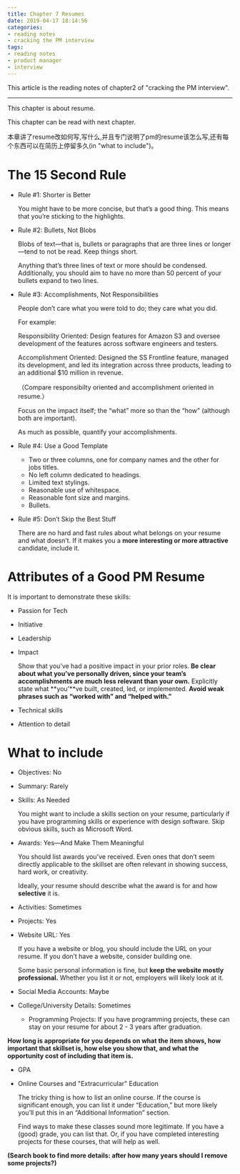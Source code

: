 ```yaml
---
title: Chapter 7 Resumes
date: 2019-04-17 18:14:56
categories: 
- reading notes
- cracking the PM interview
tags: 
- reading notes
- product manager
- interview
---
```


This article is the reading notes of chapter2 of "cracking the PM interview".

<!-- more -->

---

This chapter is about resume.

This chapter can be read with next chapter.

本章讲了resume改如何写,写什么,并且专门说明了pm的resume该怎么写,还有每个东西可以在简历上停留多久(in "what to include")。

# The 15 Second Rule

- Rule #1: Shorter is Better

  You might have to be more concise, but that’s a good thing. This means that you’re sticking to the highlights.

- Rule #2: Bullets, Not Blobs

  Blobs of text—that is, bullets or paragraphs that are three lines or longer—tend to not be read. Keep things short.

  Anything that’s three lines of text or more should be condensed. Additionally, you should aim to have no more than 50 percent of your bullets expand to two lines.

- Rule #3: Accomplishments, Not Responsibilities

  People don’t care what you were told to do; they care what you did.

  For example:

  Responsibility Oriented: Design features for Amazon S3 and oversee development of the features across software engineers and testers. 

  Accomplishment Oriented: Designed the SS Frontline feature, managed its development, and led its integration across three products, leading to an additional $10 million in revenue.

  （Compare responsibilty oriented and accomplishment oriented in resume.）

  Focus on the impact itself; the “what” more so than the “how” (although both are important).

  As much as possible, quantify your accomplishments.

- Rule #4: Use a Good Template

  - Two or three columns, one for company names and the other for jobs titles.
  - No left column dedicated to headings.
  - Limited text stylings.
  - Reasonable use of whitespace.
  - Reasonable font size and margins.
  - Bullets.

- Rule #5: Don’t Skip the Best Stuff

  There are no hard and fast rules about what belongs on your resume and what doesn’t. If it makes you a **more interesting or more attractive** candidate, include it.

# Attributes of a Good PM Resume

It is important to demonstrate these skills:

- Passion for Tech

- Initiative

- Leadership

- Impact

  Show that you’ve had a positive impact in your prior roles. **Be clear about what you’ve personally driven, since your team’s accomplishments are much less relevant than your own.** Explicitly state what **you’**ve built, created, led, or implemented. **Avoid weak phrases such as “worked with” and “helped with.”**

- Technical skills

- Attention to detail

# What to include

- Objectives: No

- Summary: Rarely

- Skills: As Needed

  You might want to include a skills section on your resume, particularly if you have programming skills or experience with design software. Skip obvious skills, such as Microsoft Word.

- Awards: Yes—And Make Them Meaningful

  You should list awards you’ve received. Even ones that don’t seem directly applicable to the skillset are often relevant in showing success, hard work, or creativity.

  Ideally, your resume should describe what the award is for and how **selective** it is.

- Activities: Sometimes

- Projects: Yes

- Website URL: Yes

  If you have a website or blog, you should include the URL on your resume. If you don’t have a website, consider building one.

  Some basic personal information is fine, but **keep the website mostly professional.** Whether you list it or not, employers will likely look at it.

- Social Media Accounts: Maybe

- College/University Details: Sometimes

  - Programming Projects: If you have programming projects, these can stay on your resume for about 2 - 3 years after graduation.

**How long is appropriate for you depends on what the item shows, how important that skillset is, how else you show that, and what the opportunity cost of including that item is.** 

- GPA

- Online Courses and "Extracurricular" Education

  The tricky thing is how to list an online course. If the course is significant enough, you can list it under “Education,” but more likely you’ll put this in an “Additional Information” section.

  Find ways to make these classes sound more legitimate. If you have a (good) grade, you can list that. Or, if you have completed interesting projects for these courses, that will help as well.

**(Search book to find more details: after how many years should I remove some projects?)**